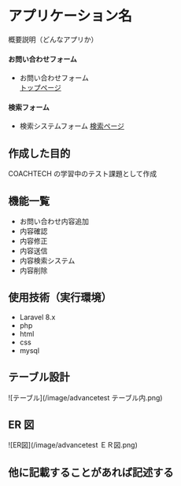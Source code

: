 # アプリケーション名

概要説明（どんなアプリか）  
#### お問い合わせフォーム  
- お問い合わせフォーム  
[トップページ](http://127.0.0.1:8000)

#### 検索フォーム
- 検索システムフォーム
[検索ページ](http://127.0.0.1:8000/find)

## 作成した目的

COACHTECH の学習中のテスト課題として作成

## 機能一覧

-   お問い合わせ内容追加
-   内容確認
-   内容修正
-   内容送信
-   内容検索システム
-   内容削除

## 使用技術（実行環境）

-   Laravel 8.x
-   php
-   html
-   css
-   mysql

## テーブル設計

![テーブル](/image/advancetest テーブル内.png)

## ER 図

![ER図](/image/advancetest ＥＲ図.png)

## 他に記載することがあれば記述する
